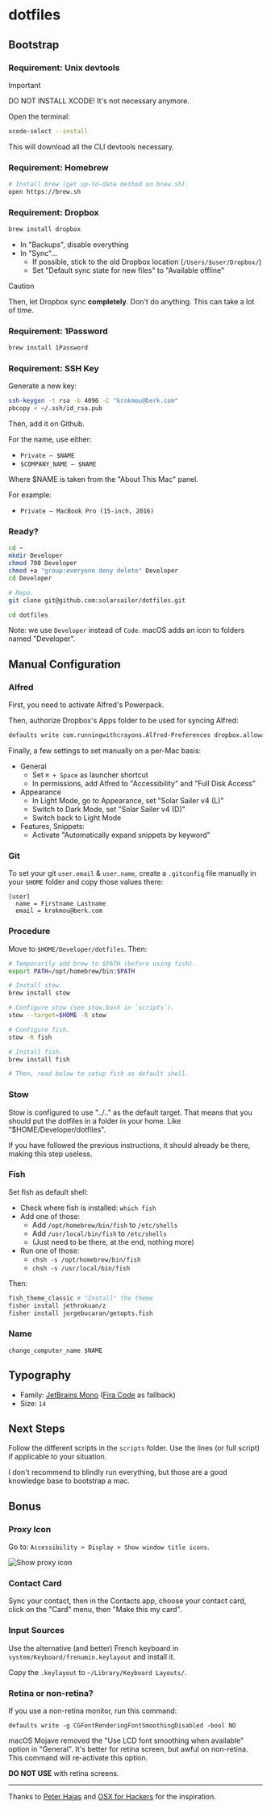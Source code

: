 # dotfiles

## Bootstrap

### Requirement: Unix devtools

> [!IMPORTANT]
> DO NOT INSTALL XCODE! It's not necessary anymore.

Open the terminal:

```bash
xcode-select --install
```

This will download all the CLI devtools necessary.

### Requirement: Homebrew

```bash
# Install brew (get up-to-date method on brew.sh).
open https://brew.sh
```

### Requirement: Dropbox

```bash
brew install dropbox
```

- In "Backups", disable everything
- In "Sync"…
  - If possible, stick to the old Dropbox location (`/Users/$user/Dropbox/`)
  - Set "Default sync state for new files" to "Available offline"

> [!CAUTION]
> Then, let Dropbox sync **completely**. Don't do anything. This can take a lot of time.

### Requirement: 1Password

```bash
brew install 1Password
```

### Requirement: SSH Key

Generate a new key:

```bash
ssh-keygen -t rsa -b 4096 -C "krokmou@berk.com"
pbcopy < ~/.ssh/id_rsa.pub
```

Then, add it on Github.

For the name, use either:

- `Private — $NAME`
- `$COMPANY_NAME — $NAME`

Where $NAME is taken from the "About This Mac" panel.

For example:

- `Private — MacBook Pro (15-inch, 2016)`

### Ready?

```bash
cd ~
mkdir Developer
chmod 700 Developer
chmod +a "group:everyone deny delete" Developer
cd Developer

# Repo.
git clone git@github.com:solarsailer/dotfiles.git

cd dotfiles
```

Note: we use `Developer` instead of `Code`. macOS adds an icon to folders named "Developer".

## Manual Configuration

### Alfred

First, you need to activate Alfred's Powerpack.

Then, authorize Dropbox's Apps folder to be used for syncing Alfred:

```bash
defaults write com.runningwithcrayons.Alfred-Preferences dropbox.allowappsfolder -bool TRUE
```

Finally, a few settings to set manually on a per-Mac basis:
- General
  - Set `⌘ + Space` as launcher shortcut
  - In permissions, add Alfred to "Accessibility" and "Full Disk Access"
- Appearance
  - In Light Mode, go to Appearance, set "Solar Sailer v4 (L)"
  - Switch to Dark Mode, set "Solar Sailer v4 (D)"
  - Switch back to Light Mode
- Features, Snippets:
  - Activate "Automatically expand snippets by keyword"

### Git

To set your git `user.email` & `user.name`, create a `.gitconfig` file manually in your `$HOME` folder and copy those values there:

```
[user]
  name = Firstname Lastname
  email = krokmou@berk.com
```

### Procedure

Move to `$HOME/Developer/dotfiles`. Then:

```bash
# Temporarily add brew to $PATH (before using fish).
export PATH=/opt/homebrew/bin:$PATH

# Install stow.
brew install stow

# Configure stow (see stow.bash in `scripts`).
stow --target=$HOME -R stow

# Configure fish.
stow -R fish

# Install fish.
brew install fish

# Then, read below to setup fish as default shell.
```

### Stow

Stow is configured to use "../.." as the default target. That means that you should put the dotfiles in a folder in your home. Like "$HOME/Developer/dotfiles".

If you have followed the previous instructions, it should already be there, making this step useless.

### Fish

Set fish as default shell:

* Check where fish is installed: `which fish`
* Add one of those:
  * Add `/opt/homebrew/bin/fish` to `/etc/shells`
  * Add `/usr/local/bin/fish` to `/etc/shells`
  * (Just need to be there, at the end, nothing more)
* Run one of those:
  * `chsh -s /opt/homebrew/bin/fish`
  * `chsh -s /usr/local/bin/fish`

Then:

```bash
fish_theme_classic # "Install" the theme
fisher install jethrokuan/z
fisher install jorgebucaran/getopts.fish
```

### Name

```
change_computer_name $NAME
```

## Typography

- Family: [JetBrains Mono](https://www.jetbrains.com/lp/mono/) ([Fira Code](https://github.com/tonsky/FiraCode) as fallback)
- Size: `14`

## Next Steps

Follow the different scripts in the `scripts` folder. Use the lines (or full script) if applicable to your situation.

I don't recommend to blindly run everything, but those are a good knowledge base to bootstrap a mac.

## Bonus

### Proxy Icon

Go to: `Accessibility > Display > Show window title icons`.

![Show proxy icon](./images/proxy-icon.png)

### Contact Card

Sync your contact, then in the Contacts app, choose your contact card, click on the "Card" menu, then "Make this my card".

### Input Sources

Use the alternative (and better) French keyboard in `system/Keyboard/frenumin.keylayout` and install it.

Copy the `.keylayout` to `~/Library/Keyboard Layouts/`.

### Retina or non-retina?

If you use a non-retina monitor, run this command:

```
defaults write -g CGFontRenderingFontSmoothingDisabled -bool NO
```

macOS Mojave removed the "Use LCD font smoothing when available" option in "General". It's better for retina screen, but awful on non-retina. This command will re-activate this option.

**DO NOT USE** with retina screens.

---

Thanks to [Peter Hajas](https://github.com/peterhajas/dotfiles) and [OSX for Hackers](https://gist.github.com/brandonb927/3195465#file-osx-for-hackers-sh-L619) for the inspiration.
